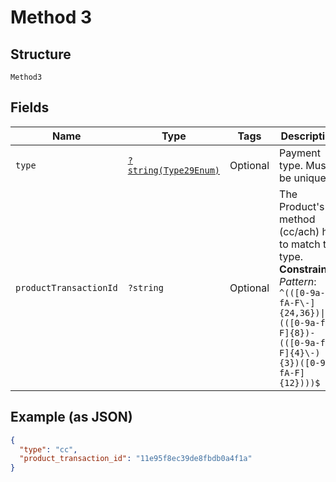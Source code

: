 
# Method 3

## Structure

`Method3`

## Fields

| Name | Type | Tags | Description | Getter | Setter |
|  --- | --- | --- | --- | --- | --- |
| `type` | [`?string(Type29Enum)`](../../doc/models/type-29-enum.md) | Optional | Payment type. Must be unique. | getType(): ?string | setType(?string type): void |
| `productTransactionId` | `?string` | Optional | The Product's method (cc/ach) has to match the type.<br>**Constraints**: *Pattern*: `^(([0-9a-fA-F\-]{24,36})\|(([0-9a-fA-F]{8})-(([0-9a-fA-F]{4}\-){3})([0-9a-fA-F]{12})))$` | getProductTransactionId(): ?string | setProductTransactionId(?string productTransactionId): void |

## Example (as JSON)

```json
{
  "type": "cc",
  "product_transaction_id": "11e95f8ec39de8fbdb0a4f1a"
}
```

